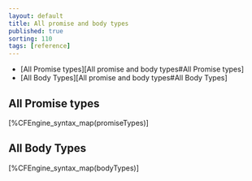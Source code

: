```yaml
---
layout: default
title: All promise and body types
published: true
sorting: 110
tags: [reference]
---
```


* [All Promise types][All promise and body types#All Promise types]
* [All Body Types][All promise and body types#All Body Types]

## All Promise types

[%CFEngine_syntax_map(promiseTypes)]

## All Body Types

[%CFEngine_syntax_map(bodyTypes)]
